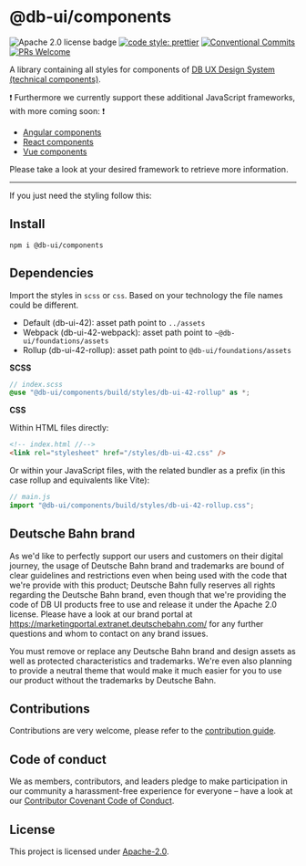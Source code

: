 # @db-ui/components

![Apache 2.0 license badge](https://img.shields.io/badge/License-Apache_2.0-blue.svg)
[![code style: prettier](https://img.shields.io/badge/code_style-prettier-ff69b4.svg?style=flat-square)](https://github.com/prettier/prettier)
[![Conventional Commits](https://img.shields.io/badge/Conventional%20Commits-1.0.0-yellow.svg)](https://conventionalcommits.org)
[![PRs Welcome](https://img.shields.io/badge/PRs-welcome-brightgreen.svg?style=flat-square)](https://makeapullrequest.com)

A library containing all styles for components of [DB UX Design System (technical components)](https://github.com/db-ui/mono).

❗ Furthermore we currently support these additional JavaScript frameworks, with more coming soon: ❗

-   [Angular components](https://www.npmjs.com/package/@db-ui/ngx-components)
-   [React components](https://www.npmjs.com/package/@db-ui/react-components)
-   [Vue components](https://www.npmjs.com/package/@db-ui/v-components)

Please take a look at your desired framework to retrieve more information.

---

If you just need the styling follow this:

## Install

`npm i @db-ui/components`

## Dependencies

Import the styles in `scss` or `css`. Based on your technology the file names could be different.

-   Default (db-ui-42): asset path point to `../assets`
-   Webpack (db-ui-42-webpack): asset path point to `~@db-ui/foundations/assets`
-   Rollup (db-ui-42-rollup): asset path point to `@db-ui/foundations/assets`

**SCSS**

```scss
// index.scss
@use "@db-ui/components/build/styles/db-ui-42-rollup" as *;
```

**CSS**

Within HTML files directly:

```html
<!-- index.html //-->
<link rel="stylesheet" href="/styles/db-ui-42.css" />
```

Or within your JavaScript files, with the related bundler as a prefix (in this case rollup and equivalents like Vite):

```js
// main.js
import "@db-ui/components/build/styles/db-ui-42-rollup.css";
```

## Deutsche Bahn brand

As we'd like to perfectly support our users and customers on their digital journey, the usage of Deutsche Bahn brand and trademarks are bound of clear guidelines and restrictions even when being used with the code that we're provide with this product; Deutsche Bahn fully reserves all rights regarding the Deutsche Bahn brand, even though that we're providing the code of DB UI products free to use and release it under the Apache 2.0 license.
Please have a look at our brand portal at <https://marketingportal.extranet.deutschebahn.com/> for any further questions and whom to contact on any brand issues.

You must remove or replace any Deutsche Bahn brand and design assets as well as protected characteristics and trademarks. We're even also planning to provide a neutral theme that would make it much easier for you to use our product without the trademarks by Deutsche Bahn.

## Contributions

Contributions are very welcome, please refer to the [contribution guide](https://github.com/db-ui/mono/blob/main/CONTRIBUTING.md).

## Code of conduct

We as members, contributors, and leaders pledge to make participation in our
community a harassment-free experience for everyone – have a look at our [Contributor Covenant Code of Conduct](https://github.com/db-ui/mono/blob/main/CODE-OF-CONDUCT.md).

## License

This project is licensed under [Apache-2.0](LICENSE).
